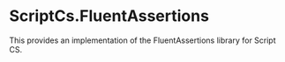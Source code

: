 # ScriptCs.FluentAssertions
This provides an implementation of the FluentAssertions library for Script CS.
